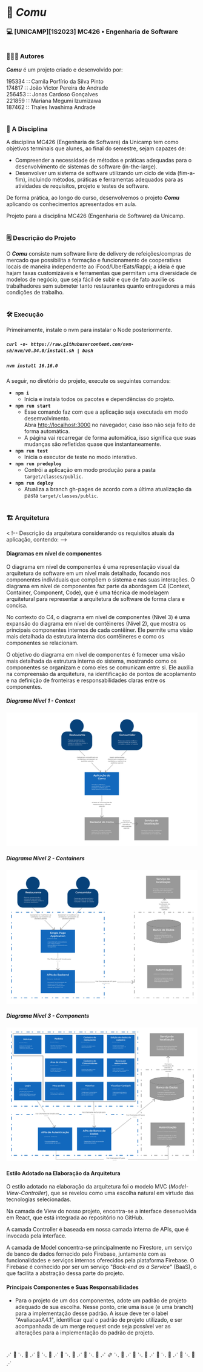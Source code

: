 # 🛵  _Comu_ 
### 💻 [UNICAMP][1S2023] MC426 • Engenharia de Software

#

### 🧑‍🤝‍🧑 Autores

_**Comu**_ é um projeto criado e desenvolvido por:

195334 ∷ Camila Porfírio da Silva Pinto  
174817 ∷ João Victor Pereira de Andrade  
256453 ∷ Jonas Cardoso Gonçalves  
221859 ∷ Mariana Megumi Izumizawa  
187462 ∷ Thales Iwashima Andrade  

#

### 📔 A Disciplina

A disciplina MC426 (Engenharia de Software) da Unicamp tem como objetivos terminais que alunes,
ao final do semestre, sejam capazes de:

- Compreender a necessidade de métodos e práticas adequadas para o desenvolvimento de sistemas
de software (in-the-large).
- Desenvolver um sistema de software utilizando um ciclo de vida (fim-a-fim), incluindo métodos, 
práticas e ferramentas adequados para as atividades de requisitos, projeto e testes de software. 

De forma prática, ao longo do curso, desenvolvemos o projeto _**Comu**_ aplicando os conhecimentos
apresentados em aula.

Projeto para a disciplina MC426 (Engenharia de Software) da Unicamp.

#

### 🗒️ Descrição do Projeto

O _**Comu**_ consiste num software livre de delivery de refeições/compras de mercado que 
possibilita a formação e funcionamento de cooperativas locais de maneira independente ao
iFood/UberEats/Rappi; a ideia é que hajam taxas customizáveis e ferramentas que permitam 
uma diversidade de modelos de negócio, que seja fácil de subir e que de fato auxilie os
trabalhadores sem submeter tanto restaurantes quanto entregadores a más condições de trabalho.

#

### 🛠 Execução

Primeiramente, instale o nvm para instalar o Node posteriormente.

##### `curl -o- https://raw.githubusercontent.com/nvm-sh/nvm/v0.34.0/install.sh | bash`

##### `nvm install 16.16.0`

A seguir, no diretório do projeto, execute os seguintes comandos:

- **`npm i`**
  - Inicia e instala todos os pacotes e dependências do projeto.
- **`npm run start`**
  - Esse comando faz com que a aplicação seja executada em modo desemvolvimento.\
Abra [http://localhost:3000](http://localhost:3000) no navegador, caso isso não seja feito de
forma automática.
  - A página vai recarregar de forma automática, isso significa que suas mudanças são
refletidas quase que instantaneamente.
- **`npm run test`**
  - Inicia o executor de teste no modo interativo.
- **`npm run predeploy`**
  - Contrói a aplicação em modo produção para a pasta `target/classes/public`.
- **`npm run deploy`**
  - Atualiza a branch gh-pages de acordo com a última atualização da pasta `target/classes/public`.

#

### 🏗️ Arquitetura

< !-- Descrição da arquitetura considerando os requisitos atuais da aplicação, contendo: -->

#### Diagramas em nível de componentes

O diagrama em nível de componentes é uma representação visual da arquitetura de software em um nível
mais detalhado, focando nos componentes individuais que compõem o sistema e nas suas interações. O
diagrama em nível de componentes faz parte da abordagem C4 (Context, Container, Component, Code), 
que é uma técnica de modelagem arquitetural para representar a arquitetura de software de forma 
clara e concisa.

No contexto do C4, o diagrama em nível de componentes (Nível 3) é uma expansão do diagrama em nível
de contêineres (Nível 2), que mostra os principais componentes internos de cada contêiner. Ele permite
uma visão mais detalhada da estrutura interna dos contêineres e como os componentes se relacionam.

O objetivo do diagrama em nível de componentes é fornecer uma visão mais detalhada da estrutura interna
do sistema, mostrando como os componentes se organizam e como eles se comunicam entre si. Ele auxilia na
compreensão da arquitetura, na identificação de pontos de acoplamento e na definição de fronteiras e 
responsabilidades claras entre os componentes.

##### Diagrama Nível 1 - Context
![Diagrama do Nível 1](src/main/js/assets/images/diagramaN1.jpeg)

##### Diagrama Nível 2 - Containers
![Diagrama do Nível 2](src/main/js/assets/images/diagramaN2.jpeg)

##### Diagrama Nível 3 - Components
![Diagrama do Nível 3](src/main/js/assets/images/diagramaN3.jpeg)

#### Estilo Adotado na Elaboração da Arquitetura

O estilo adotado na elaboração da arquitetura foi o modelo MVC (*Model-View-Controller*), que 
se revelou como uma escolha natural em virtude das tecnologias selecionadas.

Na camada de View do nosso projeto, encontra-se a interface desenvolvida em React, que está 
integrada ao repositório no GitHub. 

A camada Controller é baseada em nossa camada interna de APIs, que é invocada pela interface.

A camada de Model concentra-se principalmente no Firestore, um serviço de banco de dados
fornecido pelo Firebase, juntamente com as funcionalidades e serviços internos oferecidos pela
plataforma Firebase. O Firebase é conhecido por ser um serviço "_Back-end as a Service_" (BaaS),
o que facilita a abstração dessa parte do projeto.

#### Principais Componentes e Suas Responsabilidades
<!-- Uma descrição textual sucinta dos principais componentes e suas responsabilidades -->

- Para o projeto de um dos componentes, adote um padrão de projeto adequado de sua escolha.
Nesse ponto, crie uma issue (e uma branch) para a implementação desse padrão.
A issue deve ter o label "AvaliacaoA4.1", identificar qual o padrão de projeto utilizado, e 
ser acompanhada de um merge request onde seja possível ver as alterações para a implementação do 
padrão de projeto.

#

⋰ 🛵 ⋱ 🌭 ⋰ 🍔 ⋱ 🍟 ⋰ 🍕 ⋱ 🥙 ⋰ 🌮 ⋱ 🌯 ⋰ 🫔 ⋱ 🥗 ⋰ 🍝 ⋱ 🍛 ⋰ 🍱 ⋱ 🧁 ⋰ 🍪 ⋱ 🍩 ⋰
